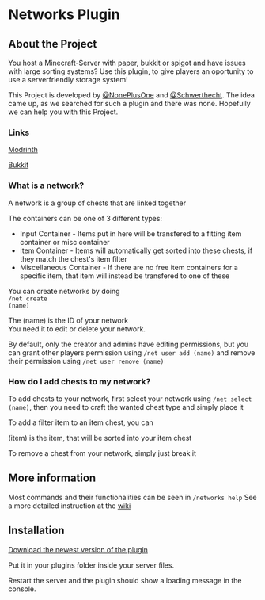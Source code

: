 # Networks Plugin

## About the Project

You host a Minecraft-Server with paper, bukkit or spigot and have issues with large sorting systems? Use this plugin, to give players an oportunity to use a serverfriendly storage system!

This Project is developed by <a href="https://github.com/noneplusone">@NonePlusOne</a> and <a href="https://github.com/Schwerthecht">@Schwerthecht</a>. The idea came up, as we searched for such a plugin and there was none. Hopefully we can help you with this Project.


### Links
[Modrinth](https://modrinth.com/plugin/networks)

[Bukkit](https://dev.bukkit.org/projects/networks)



### What is a network?

A network is a group of chests that are linked together

The containers can be one of 3 different types:<br />
- Input Container - Items put in here will be transfered to a fitting item container or misc container<br />
- Item Container - Items will automatically get sorted into these chests, if they match the chest's item filter<br />
- Miscellaneous Container - If there are no free item containers for a specific item, that item will instead be transfered to one of these

You can create networks by doing
<br /><code>/net create (name)</code>

The (name) is the ID of your network<br />
You need it to edit or delete your network.

By default, only the creator and admins have editing permissions, but you can grant other players permission using
`/net user add (name)`
and remove their permission using `/net user remove (name)`


### How do I add chests to my network?

To add chests to your network, first select your network using <code>/net select (name)</code>, then you need to craft the wanted chest type and simply place it

To add a filter item to an item chest, you can 

(item) is the item, that will be sorted into your item chest

To remove a chest from your network, simply just break it


## More information

Most commands and their functionalities can be seen in <code>/networks help</code>
See a more detailed instruction at the [wiki](https://github.com/Quantum625/networks/wiki)


## Installation

[Download the newest version of the plugin](https://modrinth.com/plugin/networks/versions)

Put it in your plugins folder inside your server files.

Restart the server and the plugin should show a loading message in the console.
